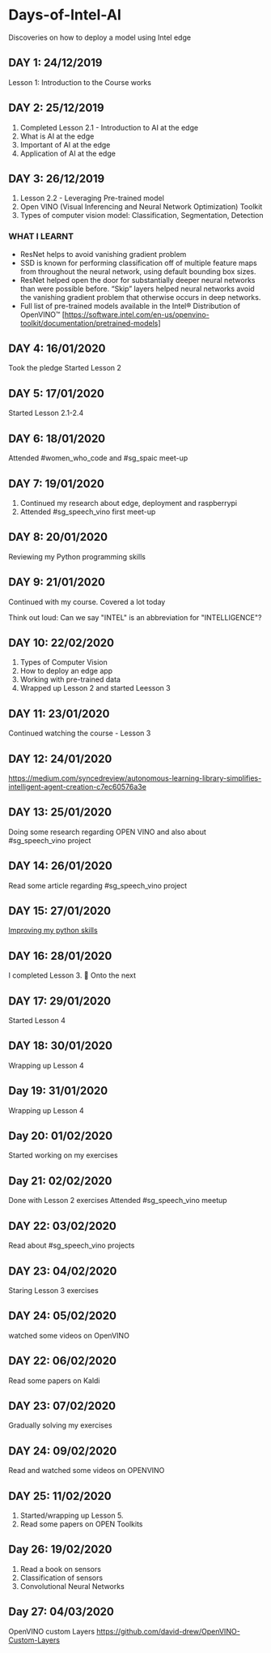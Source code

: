 # Days-of-Intel-AI
Discoveries on how to deploy a model using Intel edge

## DAY 1: 24/12/2019
Lesson 1: Introduction to the Course works


## DAY 2: 25/12/2019
1. Completed Lesson 2.1 - Introduction to AI at the edge
2. What is AI at the edge
3. Important of AI at the edge
4. Application of AI at the edge

## DAY 3: 26/12/2019
1. Lesson 2.2 - Leveraging Pre-trained model
2. Open VINO (Visual Inferencing and Neural Network Optimization) Toolkit
3. Types of computer vision model: Classification, Segmentation, Detection


### WHAT I LEARNT 
* ResNet helps to avoid vanishing gradient problem
* SSD is known for performing classification off of multiple feature maps from throughout the neural network, using default bounding box sizes.
*  ResNet helped open the door for substantially deeper neural networks than were possible before. “Skip” layers helped neural networks avoid the vanishing gradient problem that otherwise occurs in deep networks.
* Full list of pre-trained models available in the Intel® Distribution of OpenVINO™  [https://software.intel.com/en-us/openvino-toolkit/documentation/pretrained-models]


## DAY 4: 16/01/2020
Took the pledge 
Started Lesson 2


## DAY 5: 17/01/2020
Started Lesson 2.1-2.4 


## DAY 6: 18/01/2020
Attended #women_who_code  and #sg_spaic meet-up 

## DAY 7: 19/01/2020
1. Continued my research about edge, deployment and raspberrypi 
2. Attended #sg_speech_vino first meet-up

## DAY 8: 20/01/2020
Reviewing my Python programming skills

## DAY 9: 21/01/2020
Continued with my course. Covered a lot today 

Think out loud: Can we say "INTEL" is an abbreviation for "INTELLIGENCE"? 

## DAY 10: 22/02/2020
1. Types of Computer Vision
2. How to deploy an edge app
3. Working with pre-trained data
4. Wrapped  up Lesson 2 and started Leesson 3

## DAY 11: 23/01/2020
Continued watching the course - Lesson 3

## DAY 12: 24/01/2020
https://medium.com/syncedreview/autonomous-learning-library-simplifies-intelligent-agent-creation-c7ec60576a3e

## DAY 13: 25/01/2020
Doing some research regarding OPEN VINO and also about #sg_speech_vino  project

## DAY 14: 26/01/2020
Read some article regarding #sg_speech_vino project

## DAY 15: 27/01/2020
[Improving my python skills](https://github.com/TemitopeOladokun/My-Python-Notebook)

## DAY 16: 28/01/2020
I completed Lesson 3. :muscle:
Onto the next

## DAY 17: 29/01/2020
Started Lesson 4

## DAY 18: 30/01/2020
Wrapping up Lesson 4

## Day 19: 31/01/2020
Wrapping up Lesson 4

## Day 20: 01/02/2020
Started working on my exercises

## Day 21: 02/02/2020
Done with Lesson 2 exercises
Attended #sg_speech_vino meetup

## DAY 22: 03/02/2020
Read about #sg_speech_vino projects

## DAY 23: 04/02/2020
Staring Lesson 3 exercises

## DAY 24: 05/02/2020
watched some videos on OpenVINO

## DAY 22: 06/02/2020
Read some papers on Kaldi

## DAY 23: 07/02/2020
Gradually solving my exercises

## DAY 24: 09/02/2020
Read and watched some videos on OPENVINO

## DAY 25: 11/02/2020
1. Started/wrapping up Lesson 5.
2. Read some papers on OPEN Toolkits


## Day 26: 19/02/2020
1. Read a book on sensors 
2. Classification of sensors
3. Convolutional Neural Networks

## Day 27: 04/03/2020
OpenVINO custom Layers https://github.com/david-drew/OpenVINO-Custom-Layers
